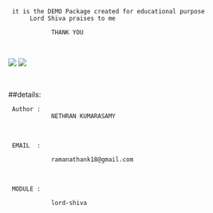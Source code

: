 <p align=center>

     it is the DEMO Package created for educational purpose 
          Lord Shiva praises to me

                THANK YOU
<br>

<a target="_blank" href="https://www.python.org/downloads/" title="Python version"><img src="https://img.shields.io/badge/python-%3E=_3.6-green.svg"></a>
<a target="_blank"
href="https://github.com/nethra-coding/Lord_Shiva.git"
title="GITHUB"><img src="https://img.shields.io/badge/github-github-orange"></a>

<br>

##details:

     Author :
                NETHRAN KUMARASAMY
<br>

     EMAIL  :

                ramanathank18@gmail.com
<br>

     MODULE :

                lord-shiva


